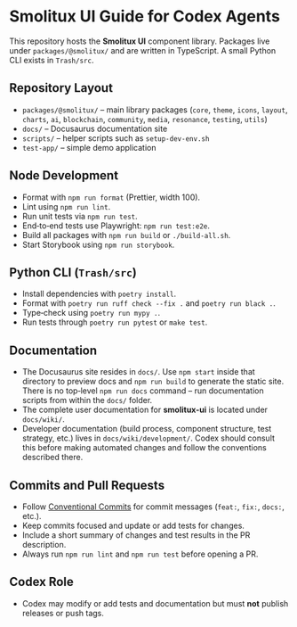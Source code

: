 # Smolitux UI Guide for Codex Agents

This repository hosts the **Smolitux UI** component library. Packages live under
`packages/@smolitux/` and are written in TypeScript. A small Python CLI exists in
`Trash/src`.

## Repository Layout

- `packages/@smolitux/` – main library packages (`core`, `theme`, `icons`,
  `layout`, `charts`, `ai`, `blockchain`, `community`, `media`, `resonance`,
  `testing`, `utils`)
- `docs/` – Docusaurus documentation site
- `scripts/` – helper scripts such as `setup-dev-env.sh`
- `test-app/` – simple demo application

## Node Development

- Format with `npm run format` (Prettier, width 100).
- Lint using `npm run lint`.
- Run unit tests via `npm run test`.
- End‑to‑end tests use Playwright: `npm run test:e2e`.
- Build all packages with `npm run build` or `./build-all.sh`.
- Start Storybook using `npm run storybook`.

## Python CLI (`Trash/src`)

- Install dependencies with `poetry install`.
- Format with `poetry run ruff check --fix .` and `poetry run black .`.
- Type‑check using `poetry run mypy .`.
- Run tests through `poetry run pytest` or `make test`.

## Documentation

- The Docusaurus site resides in `docs/`. Use `npm start` inside that directory
  to preview docs and `npm run build` to generate the static site. There is no
  top‑level `npm run docs` command – run documentation scripts from within the
  `docs/` folder.
- The complete user documentation for **smolitux-ui** is located under
  `docs/wiki/`.
- Developer documentation (build process, component structure, test strategy,
  etc.) lives in `docs/wiki/development/`. Codex should consult this before
  making automated changes and follow the conventions described there.

## Commits and Pull Requests

- Follow [Conventional Commits](https://www.conventionalcommits.org/) for commit
  messages (`feat:`, `fix:`, `docs:`, etc.).
- Keep commits focused and update or add tests for changes.
- Include a short summary of changes and test results in the PR description.
- Always run `npm run lint` and `npm run test` before opening a PR.

## Codex Role

- Codex may modify or add tests and documentation but must **not** publish
  releases or push tags.
